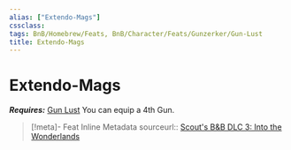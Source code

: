 ```yaml
---
alias: ["Extendo-Mags"]
cssclass: 
tags: BnB/Homebrew/Feats, BnB/Character/Feats/Gunzerker/Gun-Lust
title: Extendo-Mags
---
```


# Extendo-Mags
***Requires:*** [Gun Lust](Gun-Lust.md)
You can equip a 4th Gun.

> [!meta]- Feat Inline Metadata
> sourceurl:: [Scout's B&B DLC 3: Into the Wonderlands](https://docs.google.com/document/d/1MLOgrWwcLNTnP9PuXrKiLImy7SUh4hXO8arVUAlmdp0/edit)
